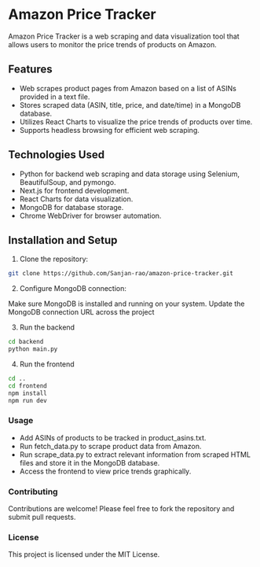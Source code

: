 # Amazon Price Tracker

Amazon Price Tracker is a web scraping and data visualization tool that allows users to monitor the price trends of products on Amazon.

## Features

- Web scrapes product pages from Amazon based on a list of ASINs provided in a text file.
- Stores scraped data (ASIN, title, price, and date/time) in a MongoDB database.
- Utilizes React Charts to visualize the price trends of products over time.
- Supports headless browsing for efficient web scraping.

## Technologies Used

- Python for backend web scraping and data storage using Selenium, BeautifulSoup, and pymongo.
- Next.js for frontend development.
- React Charts for data visualization.
- MongoDB for database storage.
- Chrome WebDriver for browser automation.

## Installation and Setup

1. Clone the repository:

```bash
git clone https://github.com/Sanjan-rao/amazon-price-tracker.git

```
2. Configure MongoDB connection:

Make sure MongoDB is installed and running on your system.
Update the MongoDB connection URL across the project

3. Run the backend

```bash
cd backend
python main.py

```

4. Run the frontend

```bash
cd ..
cd frontend
npm install
npm run dev
```

### Usage

 - Add ASINs of products to be tracked in product_asins.txt.
 - Run fetch_data.py to scrape product data from Amazon.
 - Run scrape_data.py to extract relevant information from scraped HTML files and store it in the MongoDB database.
 - Access the frontend to view price trends graphically.

### Contributing

Contributions are welcome! Please feel free to fork the repository and submit pull requests.

### License
This project is licensed under the MIT License.